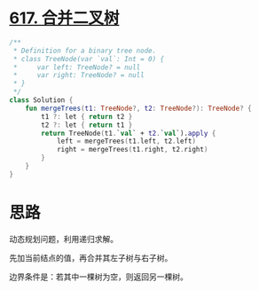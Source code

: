 # [617. 合并二叉树](https://leetcode-cn.com/problems/merge-two-binary-trees/)

```kotlin
/**
 * Definition for a binary tree node.
 * class TreeNode(var `val`: Int = 0) {
 *     var left: TreeNode? = null
 *     var right: TreeNode? = null
 * }
 */
class Solution {
    fun mergeTrees(t1: TreeNode?, t2: TreeNode?): TreeNode? {
        t1 ?: let { return t2 }
        t2 ?: let { return t1 }
        return TreeNode(t1.`val` + t2.`val`).apply {
            left = mergeTrees(t1.left, t2.left)
            right = mergeTrees(t1.right, t2.right)
        }
    }
}
```

# 思路

动态规划问题，利用递归求解。

先加当前结点的值，再合并其左子树与右子树。

边界条件是：若其中一棵树为空，则返回另一棵树。